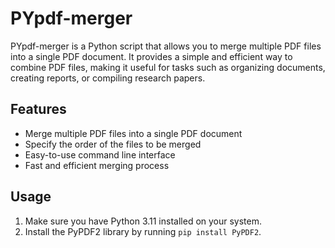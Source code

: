 # PYpdf-merger

PYpdf-merger is a Python script that allows you to merge multiple PDF files into a single PDF document. It provides a simple and efficient way to combine PDF files, making it useful for tasks such as organizing documents, creating reports, or compiling research papers.

## Features

- Merge multiple PDF files into a single PDF document
- Specify the order of the files to be merged
- Easy-to-use command line interface
- Fast and efficient merging process

## Usage

1. Make sure you have Python 3.11 installed on your system.
2. Install the PyPDF2 library by running `pip install PyPDF2`.
